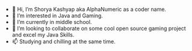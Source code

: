 - 👋 Hi, I’m Shorya Kashyap aka AlphaNumeric as a coder name. 
- 👀 I’m interested in Java and Gaming.
- 🌱 I’m currently in middle school.
- 💞️ I’m looking to collaborate on some cool open source gaming project and excel my Java Skills.
- 📫 Studying and chilling at the same time.
